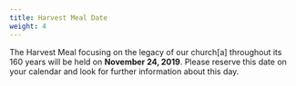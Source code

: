 ```yaml
---
title: Harvest Meal Date
weight: 4
---
```


The Harvest Meal focusing on the legacy of our church[a] throughout its 160 years will be held on **November 24, 2019**. Please reserve this date on your calendar and look for further information about this day.